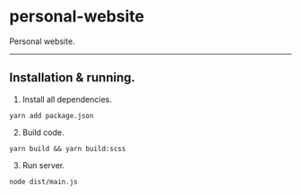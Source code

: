 # personal-website
Personal website.

___

## Installation & running.
1. Install all dependencies.
```
yarn add package.json
```
2. Build code.
```
yarn build && yarn build:scss
```
3. Run server.
```
node dist/main.js
```
